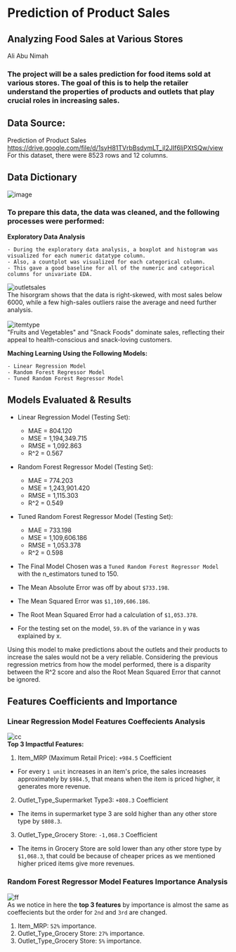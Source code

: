 # Prediction of Product Sales
## Analyzing Food Sales at Various Stores
Ali Abu Nimah
### The project will be a sales prediction for food items sold at various stores. The goal of this is to help the retailer understand the properties of products and outlets that play crucial roles in increasing sales.
## Data Source:
Prediction of Product Sales https://drive.google.com/file/d/1syH81TVrbBsdymLT_jl2JIf6IjPXtSQw/view<br/>
For this dataset, there were 8523 rows and 12 columns.
## Data Dictionary
![image](https://github.com/user-attachments/assets/07569019-756b-45db-86b2-c1602f0ec385)
### To prepare this data, the data was cleaned, and the following processes were performed:
**Exploratory Data Analysis**

```
- During the exploratory data analysis, a boxplot and histogram was visualized for each numeric datatype column.
- Also, a countplot was visualized for each categorical column.
- This gave a good baseline for all of the numeric and categorical columns for univariate EDA.
```
![outletsales](https://github.com/user-attachments/assets/43e4ae84-93ec-4321-a447-c73a60c4476b)</br>
The hisorgram shows that the data is right-skewed, with most sales below 6000, while a few high-sales outliers raise the average and need further analysis.</br></br>
![itemtype](https://github.com/user-attachments/assets/1ed954a7-0eb5-4805-bf0f-6c363e1ffd68)</br>
"Fruits and Vegetables" and "Snack Foods" dominate sales, reflecting their appeal to health-conscious and snack-loving customers.</br>

**Maching Learning Using the Following Models:**
```
- Linear Regression Model
- Random Forest Regressor Model
- Tuned Random Forest Regressor Model
```
## Models Evaluated & Results
- Linear Regression Model (Testing Set):
  - MAE = 804.120
  - MSE = 1,194,349.715
  - RMSE = 1,092.863
  - R^2 = 0.567
- Random Forest Regressor Model (Testing Set):
  - MAE = 774.203
  - MSE = 1,243,901.420
  - RMSE = 1,115.303
  - R^2 = 0.549
- Tuned Random Forest Regressor Model (Testing Set):
  - MAE = 733.198
  - MSE = 1,109,606.186
  - RMSE = 1,053.378
  - R^2 = 0.598

- The Final Model Chosen was a `Tuned Random Forest Regressor Model` with the n_estimators tuned to 150.

- The Mean Absolute Error was off by about `$733.198`.

- The Mean Squared Error was `$1,109,606.186`.

- The Root Mean Squared Error had a calculation of `$1,053.378`.

- For the testing set on the model, `59.8%` of the variance in y was explained by x.

Using this model to make predictions about the outlets and their products to increase the sales would not be a very reliable. Considering the previous regression metrics from how the model performed, there is a disparity between the R^2 score and also the Root Mean Squared Error that cannot be ignored.
## Features Coefficients and Importance
### Linear Regression Model Features Coeffecients Analysis
![cc](https://github.com/user-attachments/assets/ee25a5e7-abfc-4454-b127-edb80fac1b45) </br>
**Top 3 Impactful Features:**
1. Item_MRP (Maximum Retail Price): `+984.5` Coefficient
  - For every `1 unit` increases in an item's price, the sales increases approximately by `$984.5`, that means when the item is priced higher, it generates more revenue.
2. Outlet_Type_Supermarket Type3: `+808.3` Coefficient
  - The items in supermarket type 3 are sold higher than any other store type by `$808.3`.
3. Outlet_Type_Grocery Store: `-1,068.3` Coefficient
  - The items in Grocery Store are sold lower than any other store type by `$1,068.3`, that could be because of cheaper prices as we mentioned higher priced items give more revenues.
### Random Forest Regressor Model Features Importance Analysis
![ff](https://github.com/user-attachments/assets/21d47ff2-579f-42c2-a037-72374ddbb4f9) </br>
As we notice in here the **top 3 features** by importance is almost the same as coeffecients but the order for `2nd` and `3rd` are changed.
1. Item_MRP: `52%` importance.
2. Outlet_Type_Grocery Store: `27%` importance.
3. Outlet_Type_Grocery Store: `5%` importance.
